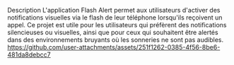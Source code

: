 Description
L'application Flash Alert permet aux utilisateurs d'activer des notifications visuelles via le flash de leur téléphone lorsqu'ils reçoivent un appel. Ce projet est utile pour les utilisateurs qui préfèrent des notifications silencieuses ou visuelles, ainsi que pour ceux qui souhaitent être alertés dans des environnements bruyants où les sonneries ne sont pas audibles.
https://github.com/user-attachments/assets/251f1262-0385-4f56-8be6-481da8debcc7

